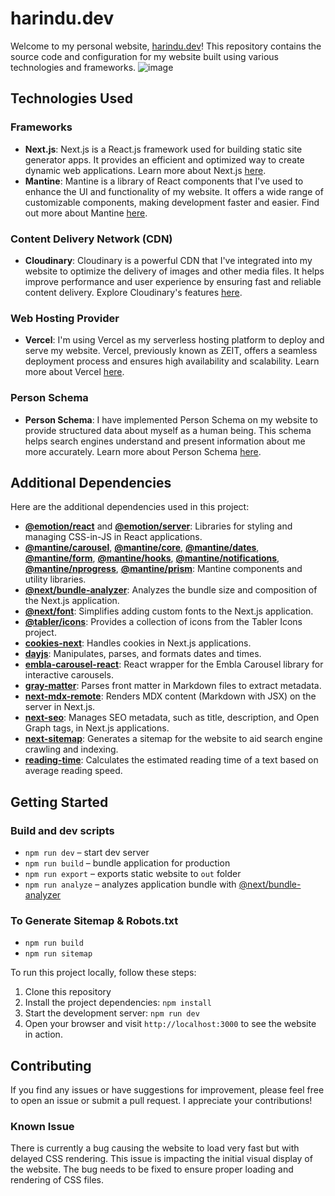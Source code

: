 # harindu.dev

Welcome to my personal website, [harindu.dev](https://harindu.dev)! This repository contains the source code and configuration for my website built using various technologies and frameworks. 
![image](https://github.com/Harindulk/harindu.dev/assets/61319844/754ba720-3876-479d-aba0-b8f79a327d62)

## Technologies Used

### Frameworks

- **Next.js**: Next.js is a React.js framework used for building static site generator apps. It provides an efficient and optimized way to create dynamic web applications. Learn more about Next.js [here](https://nextjs.org).
- **Mantine**: Mantine is a library of React components that I've used to enhance the UI and functionality of my website. It offers a wide range of customizable components, making development faster and easier. Find out more about Mantine [here](https://mantine.dev).

### Content Delivery Network (CDN)

- **Cloudinary**: Cloudinary is a powerful CDN that I've integrated into my website to optimize the delivery of images and other media files. It helps improve performance and user experience by ensuring fast and reliable content delivery. Explore Cloudinary's features [here](https://cloudinary.com).

### Web Hosting Provider

- **Vercel**: I'm using Vercel as my serverless hosting platform to deploy and serve my website. Vercel, previously known as ZEIT, offers a seamless deployment process and ensures high availability and scalability. Learn more about Vercel [here](https://vercel.com).

### Person Schema

- **Person Schema**: I have implemented Person Schema on my website to provide structured data about myself as a human being. This schema helps search engines understand and present information about me more accurately. Learn more about Person Schema [here](https://schema.org/Person).

## Additional Dependencies

Here are the additional dependencies used in this project:

- **[@emotion/react](https://www.npmjs.com/package/@emotion/react)** and **[@emotion/server](https://www.npmjs.com/package/@emotion/server)**: Libraries for styling and managing CSS-in-JS in React applications.
- **[@mantine/carousel](https://www.npmjs.com/package/@mantine/carousel)**, **[@mantine/core](https://www.npmjs.com/package/@mantine/core)**, **[@mantine/dates](https://www.npmjs.com/package/@mantine/dates)**, **[@mantine/form](https://www.npmjs.com/package/@mantine/form)**, **[@mantine/hooks](https://www.npmjs.com/package/@mantine/hooks)**, **[@mantine/notifications](https://www.npmjs.com/package/@mantine/notifications)**, **[@mantine/nprogress](https://www.npmjs.com/package/@mantine/nprogress)**, **[@mantine/prism](https://www.npmjs.com/package/@mantine/prism)**: Mantine components and utility libraries.
- **[@next/bundle-analyzer](https://www.npmjs.com/package/@next/bundle-analyzer)**: Analyzes the bundle size and composition of the Next.js application.
- **[@next/font](https://www.npmjs.com/package/@next/font)**: Simplifies adding custom fonts to the Next.js application.
- **[@tabler/icons](https://www.npmjs.com/package/@tabler/icons)**: Provides a collection of icons from the Tabler Icons project.
- **[cookies-next](https://www.npmjs.com/package/cookies-next)**: Handles cookies in Next.js applications.
- **[dayjs](https://www.npmjs.com/package/dayjs)**: Manipulates, parses, and formats dates and times.
- **[embla-carousel-react](https://www.npmjs.com/package/embla-carousel-react)**: React wrapper for the Embla Carousel library for interactive carousels.
- **[gray-matter](https://www.npmjs.com/package/gray-matter)**: Parses front matter in Markdown files to extract metadata.
- **[next-mdx-remote](https://www.npmjs.com/package/next-mdx-remote)**: Renders MDX content (Markdown with JSX) on the server in Next.js.
- **[next-seo](https://www.npmjs.com/package/next-seo)**: Manages SEO metadata, such as title, description, and Open Graph tags, in Next.js applications.
- **[next-sitemap](https://www.npmjs.com/package/next-sitemap)**: Generates a sitemap for the website to aid search engine crawling and indexing.
- **[reading-time](https://www.npmjs.com/package/reading-time)**: Calculates the estimated reading time of a text based on average reading speed.


## Getting Started

### Build and dev scripts

- `npm run dev` – start dev server
- `npm run build` – bundle application for production
- `npm run export` – exports static website to `out` folder
- `npm run analyze` – analyzes application bundle with [@next/bundle-analyzer](https://www.npmjs.com/package/@next/bundle-analyzer)

### To Generate Sitemap & Robots.txt
- `npm run build` 
- `npm run sitemap`

To run this project locally, follow these steps:

1. Clone this repository
2. Install the project dependencies: `npm install`
3. Start the development server: `npm run dev`
4. Open your browser and visit `http://localhost:3000` to see the website in action.


## Contributing

If you find any issues or have suggestions for improvement, please feel free to open an issue or submit a pull request. I appreciate your contributions!

### Known Issue
There is currently a bug causing the website to load very fast but with delayed CSS rendering. This issue is impacting the initial visual display of the website. The bug needs to be fixed to ensure proper loading and rendering of CSS files.



